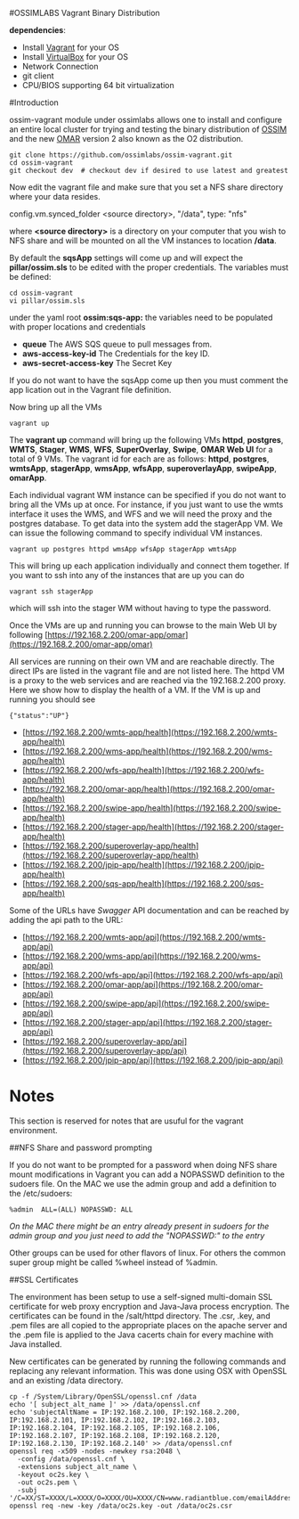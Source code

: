 #OSSIMLABS Vagrant Binary Distribution

**dependencies**:

* Install [Vagrant](https://www.vagrantup.com/downloads.html) for your OS
* Install [VirtualBox](https://www.virtualbox.org/wiki/Downloads) for your OS 
* Network Connection
* git client
* CPU/BIOS supporting 64 bit virtualization



#Introduction

ossim-vagrant module under ossimlabs allows one to install and configure an entire local cluster for trying and testing the binary distribution of [OSSIM](https://github.com/ossimlabs/ossim) and the new [OMAR](https://github.com/ossimlabs/omar) version 2 also known as the O2 distribution.

```
git clone https://github.com/ossimlabs/ossim-vagrant.git
cd ossim-vagrant
git checkout dev  # checkout dev if desired to use latest and greatest
```
Now edit the vagrant file and make sure that you set a NFS share directory where your data resides.

  config.vm.synced_folder \<source directory>, "/data", type: "nfs"
 
where **\<source directory>** is a directory on your computer that you wish to NFS share and will be mounted on all the VM instances to location **/data**.

By default the **sqsApp** settings will come up and will expect the **pillar/ossim.sls** to be edited with the proper credentials.  The variables must be defined:

```
cd ossim-vagrant
vi pillar/ossim.sls
```
under the yaml root **ossim:sqs-app:** the variables need to be populated with proper locations and credentials

 * **queue** The AWS SQS queue to pull messages from.
 * **aws-access-key-id** The Credentials for the key ID.
 * **aws-secret-access-key** The Secret Key


If you do not want to have the sqsApp come up then you must comment the app lication out in the Vagrant file definition.


Now bring up all the VMs

```
vagrant up
```

The **vagrant up** command will bring up the following VMs **httpd**, **postgres**, **WMTS**, **Stager**, **WMS**, **WFS**, **SuperOverlay**, **Swipe**, **OMAR Web UI** for a total of 9 VMs.  The vagrant id for each are as follows: **httpd**, **postgres**, **wmtsApp**, **stagerApp**, **wmsApp**, **wfsApp**, **superoverlayApp**, **swipeApp**, **omarApp**.

Each individual vagrant WM instance can be specified if you do not want to bring all the VMs up at once.   For instance,  if you just want to use the wmts interface it uses the WMS, and WFS and we will need the proxy and the postgres database.  To get data into the system add the stagerApp VM.  We can issue the following command to specify individual VM instances.

```
vagrant up postgres httpd wmsApp wfsApp stagerApp wmtsApp
```

This will bring up each application individually and connect them together.  If you want to ssh into any of the instances that are up you can do

```
vagrant ssh stagerApp
```

which will ssh into the stager WM without having to type the password.


Once the VMs are up and running you can browse to the main Web UI by following  [https://192.168.2.200/omar-app/omar](https://192.168.2.200/omar-app/omar)


All services are running on their own VM and are reachable directly.  The direct IPs are listed in the vagrant file and are not listed here.  The httpd VM is a proxy to the web services and are reached via the 192.168.2.200 proxy.  Here we show how to display the health of a VM.  If the VM is up and running you should see 

```
{"status":"UP"}
```


* [https://192.168.2.200/wmts-app/health](https://192.168.2.200/wmts-app/health)
* [https://192.168.2.200/wms-app/health](https://192.168.2.200/wms-app/health)
* [https://192.168.2.200/wfs-app/health](https://192.168.2.200/wfs-app/health)
* [https://192.168.2.200/omar-app/health](https://192.168.2.200/omar-app/health)
* [https://192.168.2.200/swipe-app/health](https://192.168.2.200/swipe-app/health)
* [https://192.168.2.200/stager-app/health](https://192.168.2.200/stager-app/health)
* [https://192.168.2.200/superoverlay-app/health](https://192.168.2.200/superoverlay-app/health)
* [https://192.168.2.200/jpip-app/health](https://192.168.2.200/jpip-app/health)
* [https://192.168.2.200/sqs-app/health](https://192.168.2.200/sqs-app/health)

Some of the URLs have *Swagger* API documentation and can be reached by adding the api path to the URL:

* [https://192.168.2.200/wmts-app/api](https://192.168.2.200/wmts-app/api)
* [https://192.168.2.200/wms-app/api](https://192.168.2.200/wms-app/api)
* [https://192.168.2.200/wfs-app/api](https://192.168.2.200/wfs-app/api)
* [https://192.168.2.200/omar-app/api](https://192.168.2.200/omar-app/api)
* [https://192.168.2.200/swipe-app/api](https://192.168.2.200/swipe-app/api)
* [https://192.168.2.200/stager-app/api](https://192.168.2.200/stager-app/api)
* [https://192.168.2.200/superoverlay-app/api](https://192.168.2.200/superoverlay-app/api)
* [https://192.168.2.200/jpip-app/api](https://192.168.2.200/jpip-app/api)


# Notes

This section is reserved for notes that are usuful for the vagrant environment.

##NFS Share and password prompting

If you do not want to be prompted for a password when doing NFS share mount modifications in Vagrant you can add a NOPASSWD definition to the sudoers file.  On the MAC we use the admin group and add a definition to the /etc/sudoers:

```
%admin  ALL=(ALL) NOPASSWD: ALL
```
*On the MAC there might be an entry already present in sudoers for the admin group and you just need to add the "NOPASSWD:" to the entry*

Other groups can be used for other flavors of linux.  For others the common super group might be called %wheel instead of %admin.

##SSL Certificates

The environment has been setup to use a self-signed multi-domain SSL certificate for web proxy encryption and Java-Java process encryption. The certificates can be found in the /salt/httpd directory. The .csr, .key, and .pem files are all copied to the appropriate places on the apache server and the .pem file is applied to the Java cacerts chain for every machine with Java installed.

New certificates can be generated by running the following commands and replacing any relevant information. This was done using OSX with OpenSSL and an existing /data directory.

```
cp -f /System/Library/OpenSSL/openssl.cnf /data
echo '[ subject_alt_name ]' >> /data/openssl.cnf
echo 'subjectAltName = IP:192.168.2.100, IP:192.168.2.200, IP:192.168.2.101, IP:192.168.2.102, IP:192.168.2.103, IP:192.168.2.104, IP:192.168.2.105, IP:192.168.2.106, IP:192.168.2.107, IP:192.168.2.108, IP:192.168.2.120, IP:192.168.2.130, IP:192.168.2.140' >> /data/openssl.cnf
openssl req -x509 -nodes -newkey rsa:2048 \
  -config /data/openssl.cnf \
  -extensions subject_alt_name \
  -keyout oc2s.key \
  -out oc2s.pem \
  -subj '/C=XX/ST=XXXX/L=XXXX/O=XXXX/OU=XXXX/CN=www.radiantblue.com/emailAddress=postmaster@radiantblue.com'
openssl req -new -key /data/oc2s.key -out /data/oc2s.csr
```
